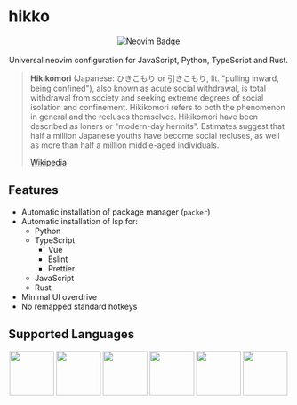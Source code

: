 # hikko

<div style="flex" align="center">
  <img src="https://img.shields.io/badge/neovim-v0.8.0--dev--nightly--1-green" alt="Neovim Badge">
</div>
<br>
<div style="flex" align="center">
  Universal neovim configuration for JavaScript, Python, TypeScript and Rust.
</div>

> **Hikikomori** (Japanese: ひきこもり or 引きこもり, lit. "pulling inward, being confined"), also known as acute social withdrawal, is total withdrawal from society and seeking extreme degrees of social isolation and confinement. Hikikomori refers to both the phenomenon in general and the recluses themselves. Hikikomori have been described as loners or "modern-day hermits". Estimates suggest that half a million Japanese youths have become social recluses, as well as more than half a million middle-aged individuals.
>
> [Wikipedia](https://en.wikipedia.org/wiki/Hikikomori)

## Features
- Automatic installation of package manager (`packer`)
- Automatic installation of lsp for:
  - Python
  - TypeScript
    - Vue
    - Eslint
    - Prettier
  - JavaScript
  - Rust
- Minimal UI overdrive
- No remapped standard hotkeys

## Supported Languages
<div style="flex" align="center">
  <img width="80" src="https://cdn.jsdelivr.net/gh/devicons/devicon/icons/typescript/typescript-original.svg" />
  <img width="80" src="https://cdn.jsdelivr.net/gh/devicons/devicon/icons/javascript/javascript-original.svg" />
  <img width="80" src="https://cdn.jsdelivr.net/gh/devicons/devicon/icons/python/python-original.svg" />
  <img width="80" src="https://cdn.jsdelivr.net/gh/devicons/devicon/icons/rust/rust-plain.svg" />
  <img width="80"src="https://cdn.jsdelivr.net/gh/devicons/devicon/icons/vuejs/vuejs-original.svg" />
  <img width="80" src="https://cdn.jsdelivr.net/gh/devicons/devicon/icons/lua/lua-original.svg" />
</div>

